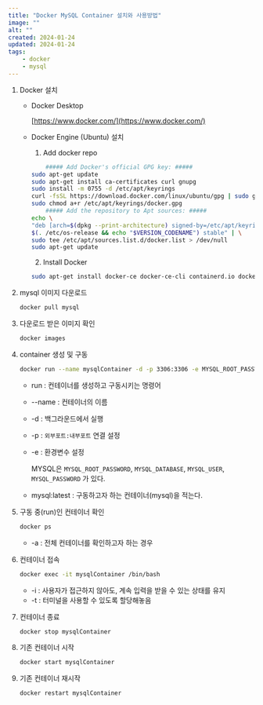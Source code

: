 ```yaml
---
title: "Docker MySQL Container 설치와 사용방법"
image: ""
alt: ""
created: 2024-01-24
updated: 2024-01-24
tags:
    - docker
    - mysql
---
```


1. Docker 설치

    - Docker Desktop

        [https://www.docker.com/](https://www.docker.com/)

    - Docker Engine (Ubuntu) 설치

        1. Add docker repo

        ```bash
            ##### Add Docker's official GPG key: #####
        sudo apt-get update
        sudo apt-get install ca-certificates curl gnupg
        sudo install -m 0755 -d /etc/apt/keyrings
        curl -fsSL https://download.docker.com/linux/ubuntu/gpg | sudo gpg --dearmor -o /etc/apt/keyrings/docker.gpg
        sudo chmod a+r /etc/apt/keyrings/docker.gpg
            ##### Add the repository to Apt sources: #####
        echo \
        "deb [arch=$(dpkg --print-architecture) signed-by=/etc/apt/keyrings/docker.gpg] https://download.docker.com/linux/ubuntu \
        $(. /etc/os-release && echo "$VERSION_CODENAME") stable" | \
        sudo tee /etc/apt/sources.list.d/docker.list > /dev/null
        sudo apt-get update
        ```

        2. Install Docker

        ```bash
        sudo apt-get install docker-ce docker-ce-cli containerd.io docker-buildx-plugin docker-compose-plugin
        ```

2. mysql 이미지 다운로드

    ```bash
    docker pull mysql
    ```

3. 다운로드 받은 이미지 확인

    ```bash
    docker images
    ```

4. container 생성 및 구동

    ```bash
    docker run --name mysqlContainer -d -p 3306:3306 -e MYSQL_ROOT_PASSWORD=비밀번호 mysql:latest
    ```

    - run : 컨테이너를 생성하고 구동시키는 명령어
    - --name : 컨테이너의 이름
    - -d : 백그라운드에서 실행
    - -p : `외부포트:내부포트` 연결 설정
    - -e : 환경변수 설정

        MYSQL은 `MYSQL_ROOT_PASSWORD`, `MYSQL_DATABASE`, `MYSQL_USER`, `MYSQL_PASSWORD` 가 있다.

    - mysql:latest : 구동하고자 하는 컨테이너(mysql)을 적는다.

5. 구동 중(run)인 컨테이너 확인

    ```bash
    docker ps
    ```

    - -a : 전체 컨테이너를 확인하고자 하는 경우

6. 컨테이너 접속

    ```bash
    docker exec -it mysqlContainer /bin/bash
    ```

    - -i : 사용자가 접근하지 않아도, 계속 입력을 받을 수 있는 상태를 유지
    - -t : 터미널을 사용할 수 있도록 할당해놓음

7. 컨테이너 종료

    ```bash
    docker stop mysqlContainer
    ```

8. 기존 컨테이너 시작

    ```bash
    docker start mysqlContainer
    ```

9. 기존 컨테이너 재시작

    ```bash
    docker restart mysqlContainer
    ```
